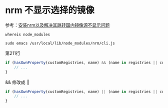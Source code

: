 # nrm 不显示选择的镜像

参考：[安装nrm以及解决其跳转国内镜像源不显示问题](https://blog.csdn.net/qq_51644702/article/details/124703025)

``` shell
whereis node_modules
```

``` shell
sudo emacs /usr/local/lib/node_modules/nrm/cli.js
```

第211行

``` js
if (hasOwnProperty(customRegistries, name) && (name in registries || customRegistries[name].registry === registry.registry)) {
    // ...
}
```

&& 修改成 ||

```js
if (hasOwnProperty(customRegistries, name) || (name in registries || customRegistries[name].registry === registry.registry)) {
    // ...
}
```
